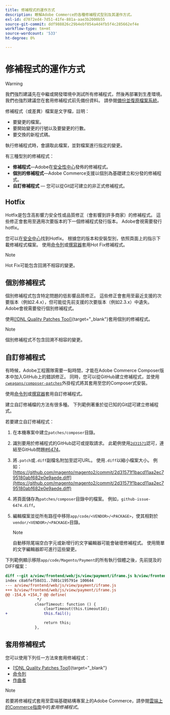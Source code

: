 ```yaml
---
title: 修補程式的運作方式
description: 瞭解Adobe Commerce的各種修補程式型別及其運作方式。
exl-id: d7072ed4-7d51-41fe-881a-aae3b2000b55
source-git-commit: ddf988826c29b4ebf054a4d4fb5f4c285662ef4e
workflow-type: tm+mt
source-wordcount: '533'
ht-degree: 0%

---
```


# 修補程式的運作方式

>[!WARNING]
>
>我們強烈建議先在中繼或開發環境中測試所有修補程式，然後再部署到生產環境。 我們也強烈建議您在套用修補程式前先備份資料。 請參閱[備份並復原檔案系統](../../installation/tutorials/backup.md)。

修補程式（或差異）檔案是文字檔，註明：

- 要變更的檔案。
- 要開始變更的行號以及要變更的行數。
- 要交換的新程式碼。

執行修補程式時，會讀取此檔案，並對檔案進行指定的變更。

有三種型別的修補程式：

- **修補程式**—Adobe在[安全性中心](https://magento.com/security/patches)發佈的修補程式。
- **個別的修補程式**—Adobe Commerce支援以個別為基礎建立和分發的修補程式。
- **自訂修補程式** — 您可以從Git認可建立的非正式修補程式。

## Hotfix

Hotfix是包含高影響力安全性或品質修正（會影響到許多商家）的修補程式。 這些修正會套用至適用次要版本的下一個修補程式發行版本。 Adobe會視需要發行hotfix。

您可以在[安全中心](https://magento.com/security/patches)找到Hotfix。 根據您的版本和安裝型別，依照頁面上的指示下載修補程式檔案。 使用[命令列](../patches/apply.md#)或[撰寫器](../patches/apply.md)套用Hot Fix修補程式。

>[!NOTE]
>
>Hot Fix可能包含回溯不相容的變更。

## 個別修補程式

個別修補程式包含特定問題的低影響品質修正。 這些修正會套用至最近支援的次要版本（例如2.4.x），但可能從先前支援的次要版本（例如2.3.x）中遺失。 Adobe會視需要發行個別修補程式。

使用[[!DNL Quality Patches Tool]](https://experienceleague.adobe.com/tools/commerce-quality-patches/index.html?lang=zh-Hant){target="_blank"}套用個別的修補程式。

>[!NOTE]
>
>個別修補程式不包含回溯不相容的變更。

## 自訂修補程式

有時候，Adobe工程團隊需要一點時間，才能在Adobe Commerce Composer版本中加入GitHub上的錯誤修正。 同時，您可以從GitHub建立修補程式，並使用[`cweagans/composer-patches`](https://github.com/cweagans/composer-patches/)外掛程式將其套用至您的Composer式安裝。

使用[命令列](apply.md#command-line)或[撰寫器](apply.md#composer)套用自訂修補程式。

建立自訂修補檔的方法有很多種。 下列範例著重於從已知的Git認可建立修補程式。

若要建立自訂修補程式：

1. 在本機專案中建立`patches/composer`目錄。
1. 識別要用於修補程式的GitHub認可或提取請求。 此範例使用[`2d31571`](https://github.com/magento/magento2/commit/2d31571f1bacd11aa2ec795180abf682e0e9aede)認可，連結至GitHub問題[#6474](https://github.com/magento/magento2/issues/6474)。
1. 將`.patch`或`.diff`副檔名附加至認可URL。 使用`.diff`以縮小檔案大小。 例如： [https://github.com/magento/magento2/commit/2d31571f1bacd11aa2ec795180abf682e0e9aede.diff](https://github.com/magento/magento2/commit/2d31571f1bacd11aa2ec795180abf682e0e9aede.diff)
1. 將頁面儲存為`patches/composer`目錄中的檔案。 例如，`github-issue-6474.diff`。
1. 編輯檔案並從所有路徑中移除`app/code/<VENDOR>/<PACKAGE>`，使其相對於`vendor/<VENDOR>/<PACKAGE>`目錄。

   >[!NOTE]
   >
   >自動移除尾端空白字元或新增行的文字編輯器可能會破壞修補程式。 使用簡單的文字編輯器即可進行這些變更。

下列範例顯示移除`app/code/Magento/Payment`的所有執行個體之後，先前提及的DIFF檔案：

```diff
diff --git a/view/frontend/web/js/view/payment/iframe.js b/view/frontend/web/js/view/payment/iframe.js
index c8a6fef58d31..7d01c195791e 100644
--- a/view/frontend/web/js/view/payment/iframe.js
+++ b/view/frontend/web/js/view/payment/iframe.js
@@ -154,6 +154,7 @@ define(
              */
             clearTimeout: function () {
                 clearTimeout(this.timeoutId);
+                this.fail();

                 return this;
             },
```

## 套用修補程式

您可以使用下列任一方法來套用修補程式：

- [[!DNL Quality Patches Tool]](https://experienceleague.adobe.com/tools/commerce-quality-patches/index.html?lang=zh-Hant){target="_blank"}
- [命令列](/help/upgrade/patches/apply.md#command-line)
- [作曲者](/help/upgrade/patches/apply.md#composer)

>[!NOTE]
>
>若要將修補程式套用至雲端基礎結構專案上的Adobe Commerce，請參閱[雲端上的Commerce指南](https://experienceleague.adobe.com/docs/commerce-cloud-service/user-guide/develop/upgrade/apply-patches.html?lang=zh-Hant)中的&#x200B;_套用修補程式_。
